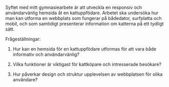 Syftet med mitt gymnasiearbete är att utveckla en responsiv och användarvänlig hemsida åt en kattuppfödare. Arbetet ska undersöka hur man kan utforma en webbplats som fungerar på bådedator, surfplatta och mobil, och som samtidigt presenterar information om katterna på ett tydligt sätt.

Frågeställningar:
1. Hur kan en hemsida för en kattuppfödare utformas för att vara både informativ och användarvänlig?


2. Vilka funktioner är viktigast för kattköpare och intresserade besökare?


3. Hur påverkar design och struktur upplevelsen av webbplatsen för olika användare?

